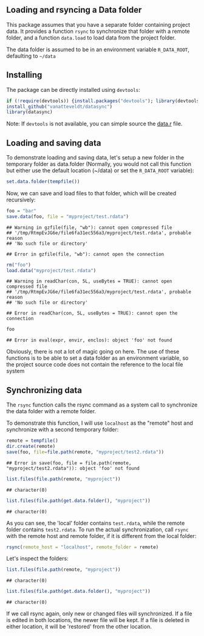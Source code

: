 Loading and rsyncing a Data folder 
---

This package assumes that you have a separate folder containing project data.
It provides a function `rsync` to synchronize that folder with a remote folder, 
and a function `data.load` to load data from the project folder.

The data folder is assumed to be in an environment variable `R_DATA_ROOT`, defaulting to `~/data`

Installing
---

The package can be directly installed using `devtools`:


```r
if (!require(devtools)) {install.packages("devtools"); library(devtools)}
install_github("vanatteveldt/datasync")
library(datasync)
```

Note: If `devtools` is not available, you can simple source the [data.r](R/data.r) file.

Loading and saving data
----

To demonstrate loading and saving data, let's setup a new folder in the temporary folder as data.folder (Normally, you would not call this function but either use the default location (~/data) or set the `R_DATA_ROOT` variable):


```r
set.data.folder(tempfile())
```


Now, we can save and load files to that folder, which will be created recursively:


```r
foo = "bar"
save.data(foo, file = "myproject/test.rdata")
```

```
## Warning in gzfile(file, "wb"): cannot open compressed file
## '/tmp/RtmpEvJG6e/file6fa31ec556a3/myproject/test.rdata', probable reason
## 'No such file or directory'
```

```
## Error in gzfile(file, "wb"): cannot open the connection
```

```r
rm("foo")
load.data("myproject/test.rdata")
```

```
## Warning in readChar(con, 5L, useBytes = TRUE): cannot open compressed file
## '/tmp/RtmpEvJG6e/file6fa31ec556a3/myproject/test.rdata', probable reason
## 'No such file or directory'
```

```
## Error in readChar(con, 5L, useBytes = TRUE): cannot open the connection
```

```r
foo
```

```
## Error in eval(expr, envir, enclos): object 'foo' not found
```

Obviously, there is not a lot of magic going on here. 
The use of these functions is to be able to set a data folder as an environment variable, 
so the project source code does not contain the reference to the local file system

Synchronizing data
----

The `rsync` function calls the rsync command as a system call to synchronize the data folder with a remote folder.

To demonstrate this function, I will use `localhost` as the "remote" host and synchronize with a second temporary folder:


```r
remote = tempfile()
dir.create(remote)
save(foo, file=file.path(remote, "myproject/test2.rdata"))
```

```
## Error in save(foo, file = file.path(remote, "myproject/test2.rdata")): object 'foo' not found
```

```r
list.files(file.path(remote, "myproject"))
```

```
## character(0)
```

```r
list.files(file.path(get.data.folder(), "myproject"))
```

```
## character(0)
```

As you can see, the 'local' folder contains `test.rdata`, while the remote folder contains `test2.rdata`. 
To run the actual synchronization, call `rsync` with the remote host and remote folder, if it is different from the local folder:


```r
rsync(remote_host = "localhost", remote_folder = remote)
```

Let's inspect the folders:


```r
list.files(file.path(remote, "myproject"))
```

```
## character(0)
```

```r
list.files(file.path(get.data.folder(), "myproject"))
```

```
## character(0)
```

If we call rsync again, only new or changed files will synchronized. 
If a file is edited in both locations, the newer file will be kept. 
If a file is deleted in either location, it will be 'restored' from the other location.

<!--
library(knitr); knit("README.Rmd")
 -->
